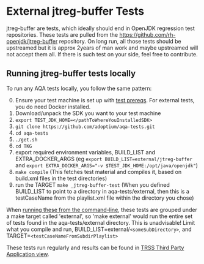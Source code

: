 # External jtreg-buffer Tests

jtreg-buffer are tests, which ideally should end in OpenJDK regression test repositories.
These tests are pulled from the https://github.com/rh-openjdk/jtreg-buffer repository.
On long run, all those tests should be upstreamed but it is approx 2years of man work and maybe upstreamed will not accept them all.
If there is such test on  your side, feel free to contribute.

## Running jtreg-buffer tests locally
To run any AQA tests locally, you follow the same pattern:

   0. Ensure your test machine is set up with [test prereqs](https://github.com/adoptium/aqa-tests/blob/master/doc/Prerequisites.md). For external tests, you do need Docker installed.
   1. Download/unpack the SDK you want to your test machine
   2. `export TEST_JDK_HOME=</pathToWhereYouInstalledSDK>`
   3. `git clone https://github.com/adoptium/aqa-tests.git`
   4. `cd aqa-tests`
   5. `./get.sh`
   6. `cd TKG`
   7. export required environment variables, BUILD_LIST and EXTRA_DOCKER_ARGS (eg `export BUILD_LIST=external/jtreg-buffer` and `export EXTRA_DOCKER_ARGS="-v $TEST_JDK_HOME:/opt/java/openjdk"`)
   8. `make compile` (This fetches test material and compiles it, based on build.xml files in the test directories)
   9. run the TARGET `make _jtreg-buffer-test` (When you defined BUILD_LIST to point to a directory in aqa-tests/external, then this is a testCaseName from the playlist.xml file within the directory you chose)

When [running these from the command-line](https://github.com/adoptium/aqa-tests/blob/master/doc/userGuide.md#local-testing-via-make-targets-on-the-commandline), these tests are grouped under a make target called 'external', so 'make external' would run the entire set of tests found in the aqa-tests/external directory. This is unadvisable! Limit what you compile and run, BUILD_LIST=external/`<someSubDirectory>`, and TARGET=`<testCaseNameFromSubdirPlaylist>`

These tests run regularly and results can be found in [TRSS Third Party Application view](https://trss.adoptopenjdk.net/ThirdPartyAppView).
